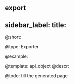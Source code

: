 export
---
sidebar_label: 
title: 
---          

@short: 


@type: Exporter

@example: 



@template:	api_object
@descr: 



@todo:
fill the generated page
